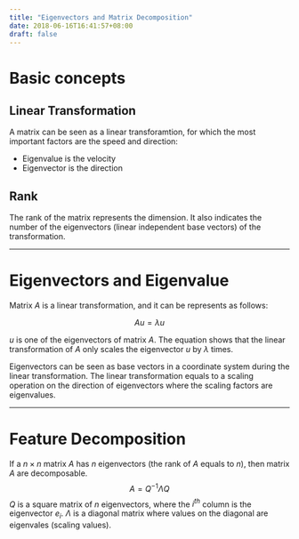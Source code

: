 ```yaml
---
title: "Eigenvectors and Matrix Decomposition"
date: 2018-06-16T16:41:57+08:00
draft: false
---
```


#  Basic concepts
## Linear Transformation
A matrix can be seen as a linear transforamtion, for which the most important factors are the speed and direction:
- Eigenvalue is the velocity
- Eigenvector is the direction


## Rank
The rank of the matrix represents the dimension. It also indicates the number of the eigenvectors (linear independent base vectors) of the transformation.

---

# Eigenvectors and Eigenvalue

Matrix $A$ is a linear transformation, and it can be represents as follows:

$$Au = \lambda u$$

$u$ is one of the eigenvectors of matrix $A$. The equation shows that the linear transformation of $A$ only scales the eigenvector $u$ by $\lambda$ times. 

Eigenvectors can be seen as base vectors in a coordinate system during the linear transformation. The linear transformation equals to a scaling operation on the direction of eigenvectors where the scaling factors are eigenvalues.

---

# Feature Decomposition
If a $n\times n$ matrix $A$ has $n$ eigenvectors (the rank of $A$ equals to $n$), then matrix $A$ are decomposable.
$$A = Q^{-1}\Lambda Q$$
$Q$ is a square matrix of $n$ eigenvectors, where the $i^{th}$ column is the eigenvector $e_i$.
$\Lambda$ is a diagonal matrix where values on the diagonal are eigenvales (scaling values).